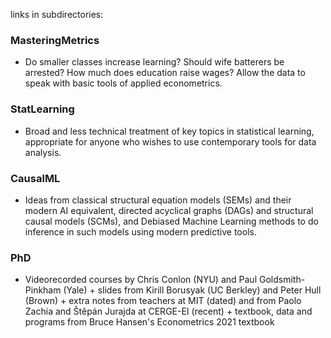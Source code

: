 links in subdirectories:

### MasteringMetrics 
- Do smaller classes increase learning? Should wife batterers be arrested? How much does education raise wages?  Allow the data to speak with basic tools of applied econometrics.

### StatLearning 
- Broad and less technical treatment of key topics in statistical learning, appropriate for anyone who wishes to use contemporary tools for data analysis.

### CausalML
- Ideas from classical structural equation models (SEMs) and their modern AI equivalent, directed acyclical graphs (DAGs) and structural causal models (SCMs), and Debiased Machine Learning methods to do inference in such models using modern predictive tools.

### PhD
- Videorecorded courses by Chris Conlon (NYU) and Paul Goldsmith-Pinkham (Yale) + slides from Kirill Borusyak (UC Berkley) and Peter Hull (Brown) + extra notes from teachers at MIT (dated) and from Paolo Zachia and Štěpán Jurajda at CERGE-EI (recent) +  textbook, data and programs from Bruce Hansen's Econometrics 2021 textbook
